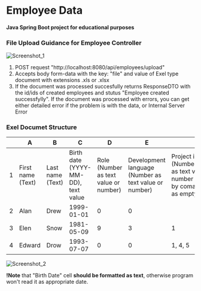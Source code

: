 # Employee Data
#### Java Spring Boot project for educational purposes

### File Upload Guidance for Employee Controller
![Screenshot_1](https://user-images.githubusercontent.com/73888794/215988339-dc0b6155-619a-42bc-9344-6906040dddf8.png)

1. POST request "http://localhost:8080/api/employees/upload"
2. Accepts body form-data with the key: "file" and value of Exel type document with extensions .xls or .xlsx
3. If the document was processed succesfully returns ResponseDTO with the id/ids of created employees and stutus "Employee created successfylly". If the document was processed with errors, you can get either detailed error if the problem is with the data, or Internal Server Error

### Exel Documet Structure
|  | A  | B | C  | D | E  | F |
| ------------- | ------------- | ------------- | ------------- | ------------- | ------------- | ------------- |
| 1 | First name (Text)  | Last name (Text)  | Birth date (YYYY-MM-DD), text value  | Role (Number as text value or number) | Development language (Number as text value or number)  | Project id's (Number/Numbers  as text value or number seperated by coma or leave as empty) |
| 2 | Alan  | Drew  | 1999-01-01  | 0  | 0  |  |
| 3 | Elen  | Snow  | 1981-05-09  | 9  | 3 | 1 |
| 4 | Edward  | Drow  | 1993-07-07  | 0  | 0 | 1, 4, 5 |

![Screenshot_2](https://user-images.githubusercontent.com/73888794/215995144-61f97955-5521-4d9e-b065-60b065dc9397.png)

**!Note** that "Birth Date" cell **should be formatted as text**, otherwise program won't read it as appropriate date.
